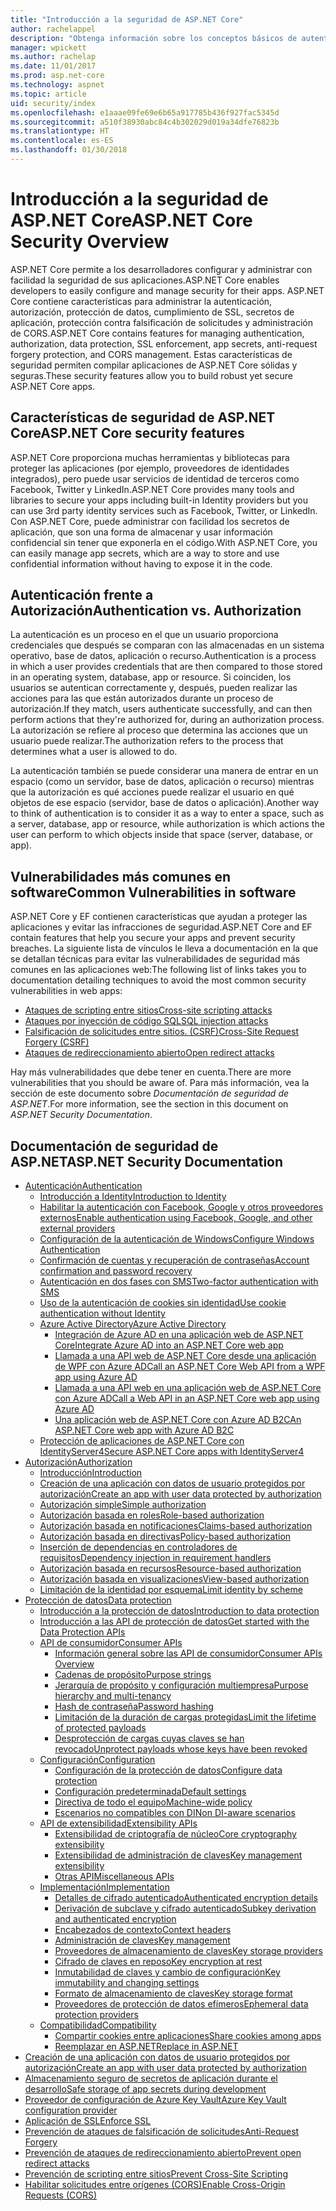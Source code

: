 ```yaml
---
title: "Introducción a la seguridad de ASP.NET Core"
author: rachelappel
description: "Obtenga información sobre los conceptos básicos de autenticación, autorización y seguridad en ASP.NET Core."
manager: wpickett
ms.author: rachelap
ms.date: 11/01/2017
ms.prod: asp.net-core
ms.technology: aspnet
ms.topic: article
uid: security/index
ms.openlocfilehash: e1aaae09fe69e6b65a917785b436f927fac5345d
ms.sourcegitcommit: a510f38930abc84c4b302029d019a34dfe76823b
ms.translationtype: HT
ms.contentlocale: es-ES
ms.lasthandoff: 01/30/2018
---
```

# <a name="aspnet-core-security-overview"></a><span data-ttu-id="c9bd1-103">Introducción a la seguridad de ASP.NET Core</span><span class="sxs-lookup"><span data-stu-id="c9bd1-103">ASP.NET Core Security Overview</span></span>

<span data-ttu-id="c9bd1-104">ASP.NET Core permite a los desarrolladores configurar y administrar con facilidad la seguridad de sus aplicaciones.</span><span class="sxs-lookup"><span data-stu-id="c9bd1-104">ASP.NET Core enables developers to easily configure and manage security for their apps.</span></span> <span data-ttu-id="c9bd1-105">ASP.NET Core contiene características para administrar la autenticación, autorización, protección de datos, cumplimiento de SSL, secretos de aplicación, protección contra falsificación de solicitudes y administración de CORS.</span><span class="sxs-lookup"><span data-stu-id="c9bd1-105">ASP.NET Core contains features for managing authentication, authorization, data protection, SSL enforcement, app secrets, anti-request forgery protection, and CORS management.</span></span> <span data-ttu-id="c9bd1-106">Estas características de seguridad permiten compilar aplicaciones de ASP.NET Core sólidas y seguras.</span><span class="sxs-lookup"><span data-stu-id="c9bd1-106">These security features allow you to build robust yet secure ASP.NET Core apps.</span></span> 

## <a name="aspnet-core-security-features"></a><span data-ttu-id="c9bd1-107">Características de seguridad de ASP.NET Core</span><span class="sxs-lookup"><span data-stu-id="c9bd1-107">ASP.NET Core security features</span></span>

<span data-ttu-id="c9bd1-108">ASP.NET Core proporciona muchas herramientas y bibliotecas para proteger las aplicaciones (por ejemplo, proveedores de identidades integrados), pero puede usar servicios de identidad de terceros como Facebook, Twitter y LinkedIn.</span><span class="sxs-lookup"><span data-stu-id="c9bd1-108">ASP.NET Core provides many tools and libraries to secure your apps including built-in Identity providers but you can use 3rd party identity services such as Facebook, Twitter, or LinkedIn.</span></span> <span data-ttu-id="c9bd1-109">Con ASP.NET Core, puede administrar con facilidad los secretos de aplicación, que son una forma de almacenar y usar información confidencial sin tener que exponerla en el código.</span><span class="sxs-lookup"><span data-stu-id="c9bd1-109">With ASP.NET Core, you can easily manage app secrets, which are a way to store and use confidential information without having to expose it in the code.</span></span> 

## <a name="authentication-vs-authorization"></a><span data-ttu-id="c9bd1-110">Autenticación frente a Autorización</span><span class="sxs-lookup"><span data-stu-id="c9bd1-110">Authentication vs. Authorization</span></span>

<span data-ttu-id="c9bd1-111">La autenticación es un proceso en el que un usuario proporciona credenciales que después se comparan con las almacenadas en un sistema operativo, base de datos, aplicación o recurso.</span><span class="sxs-lookup"><span data-stu-id="c9bd1-111">Authentication is a process in which a user provides credentials that are then compared to those stored in an operating system, database, app or resource.</span></span> <span data-ttu-id="c9bd1-112">Si coinciden, los usuarios se autentican correctamente y, después, pueden realizar las acciones para las que están autorizados durante un proceso de autorización.</span><span class="sxs-lookup"><span data-stu-id="c9bd1-112">If they match, users authenticate successfully, and can then perform actions that they're authorized for, during an authorization process.</span></span> <span data-ttu-id="c9bd1-113">La autorización se refiere al proceso que determina las acciones que un usuario puede realizar.</span><span class="sxs-lookup"><span data-stu-id="c9bd1-113">The authorization refers to the process that determines what a user is allowed to do.</span></span> 

<span data-ttu-id="c9bd1-114">La autenticación también se puede considerar una manera de entrar en un espacio (como un servidor, base de datos, aplicación o recurso) mientras que la autorización es qué acciones puede realizar el usuario en qué objetos de ese espacio (servidor, base de datos o aplicación).</span><span class="sxs-lookup"><span data-stu-id="c9bd1-114">Another way to think of authentication is to consider it as a way to enter a space, such as a server, database, app or resource, while authorization is which actions the user can perform to which objects inside that space (server, database, or app).</span></span>

## <a name="common-vulnerabilities-in-software"></a><span data-ttu-id="c9bd1-115">Vulnerabilidades más comunes en software</span><span class="sxs-lookup"><span data-stu-id="c9bd1-115">Common Vulnerabilities in software</span></span>

<span data-ttu-id="c9bd1-116">ASP.NET Core y EF contienen características que ayudan a proteger las aplicaciones y evitar las infracciones de seguridad.</span><span class="sxs-lookup"><span data-stu-id="c9bd1-116">ASP.NET Core and EF contain features that help you secure your apps and prevent security breaches.</span></span> <span data-ttu-id="c9bd1-117">La siguiente lista de vínculos le lleva a documentación en la que se detallan técnicas para evitar las vulnerabilidades de seguridad más comunes en las aplicaciones web:</span><span class="sxs-lookup"><span data-stu-id="c9bd1-117">The following list of links takes you to documentation detailing techniques to avoid the most common security vulnerabilities in web apps:</span></span>

* [<span data-ttu-id="c9bd1-118">Ataques de scripting entre sitios</span><span class="sxs-lookup"><span data-stu-id="c9bd1-118">Cross-site scripting attacks</span></span>](https://docs.microsoft.com/aspnet/core/security/cross-site-scripting)
* [<span data-ttu-id="c9bd1-119">Ataques por inyección de código SQL</span><span class="sxs-lookup"><span data-stu-id="c9bd1-119">SQL injection attacks</span></span>](https://docs.microsoft.com/ef/core/querying/raw-sql)
* [<span data-ttu-id="c9bd1-120">Falsificación de solicitudes entre sitios. (CSRF)</span><span class="sxs-lookup"><span data-stu-id="c9bd1-120">Cross-Site Request Forgery (CSRF)</span></span>](https://docs.microsoft.com/aspnet/core/security/anti-request-forgery)
* [<span data-ttu-id="c9bd1-121">Ataques de redireccionamiento abierto</span><span class="sxs-lookup"><span data-stu-id="c9bd1-121">Open redirect attacks</span></span>](https://docs.microsoft.com/aspnet/core/security/preventing-open-redirects)

<span data-ttu-id="c9bd1-122">Hay más vulnerabilidades que debe tener en cuenta.</span><span class="sxs-lookup"><span data-stu-id="c9bd1-122">There are more vulnerabilities that you should be aware of.</span></span> <span data-ttu-id="c9bd1-123">Para más información, vea la sección de este documento sobre *Documentación de seguridad de ASP.NET*.</span><span class="sxs-lookup"><span data-stu-id="c9bd1-123">For more information, see the section in this document on *ASP.NET Security Documentation*.</span></span> 

## <a name="aspnet-security-documentation"></a><span data-ttu-id="c9bd1-124">Documentación de seguridad de ASP.NET</span><span class="sxs-lookup"><span data-stu-id="c9bd1-124">ASP.NET Security Documentation</span></span>

*   [<span data-ttu-id="c9bd1-125">Autenticación</span><span class="sxs-lookup"><span data-stu-id="c9bd1-125">Authentication</span></span>](authentication/index.md)
    *   [<span data-ttu-id="c9bd1-126">Introducción a Identity</span><span class="sxs-lookup"><span data-stu-id="c9bd1-126">Introduction to Identity</span></span>](authentication/identity.md)
    *   [<span data-ttu-id="c9bd1-127">Habilitar la autenticación con Facebook, Google y otros proveedores externos</span><span class="sxs-lookup"><span data-stu-id="c9bd1-127">Enable authentication using Facebook, Google, and other external providers</span></span>](authentication/social/index.md)
    * [<span data-ttu-id="c9bd1-128">Configuración de la autenticación de Windows</span><span class="sxs-lookup"><span data-stu-id="c9bd1-128">Configure Windows Authentication</span></span>](authentication/windowsauth.md)
    *   [<span data-ttu-id="c9bd1-129">Confirmación de cuentas y recuperación de contraseñas</span><span class="sxs-lookup"><span data-stu-id="c9bd1-129">Account confirmation and password recovery</span></span>](authentication/accconfirm.md)
    *   [<span data-ttu-id="c9bd1-130">Autenticación en dos fases con SMS</span><span class="sxs-lookup"><span data-stu-id="c9bd1-130">Two-factor authentication with SMS</span></span>](authentication/2fa.md) 
    *   [<span data-ttu-id="c9bd1-131">Uso de la autenticación de cookies sin identidad</span><span class="sxs-lookup"><span data-stu-id="c9bd1-131">Use cookie authentication without Identity</span></span>](authentication/cookie.md)
    *   [<span data-ttu-id="c9bd1-132">Azure Active Directory</span><span class="sxs-lookup"><span data-stu-id="c9bd1-132">Azure Active Directory</span></span>](authentication/azure-active-directory/index.md)
        *   [<span data-ttu-id="c9bd1-133">Integración de Azure AD en una aplicación web de ASP.NET Core</span><span class="sxs-lookup"><span data-stu-id="c9bd1-133">Integrate Azure AD into an ASP.NET Core web app</span></span>](https://azure.microsoft.com/documentation/samples/active-directory-dotnet-webapp-openidconnect-aspnetcore/)
        *   [<span data-ttu-id="c9bd1-134">Llamada a una API web de ASP.NET Core desde una aplicación de WPF con Azure AD</span><span class="sxs-lookup"><span data-stu-id="c9bd1-134">Call an ASP.NET Core Web API from a WPF app using Azure AD</span></span>](https://azure.microsoft.com/documentation/samples/active-directory-dotnet-native-aspnetcore/)
        *   [<span data-ttu-id="c9bd1-135">Llamada a una API web en una aplicación web de ASP.NET Core con Azure AD</span><span class="sxs-lookup"><span data-stu-id="c9bd1-135">Call a Web API in an ASP.NET Core web app using Azure AD</span></span>](https://azure.microsoft.com/documentation/samples/active-directory-dotnet-webapp-webapi-openidconnect-aspnetcore/)
        *   [<span data-ttu-id="c9bd1-136">Una aplicación web de ASP.NET Core con Azure AD B2C</span><span class="sxs-lookup"><span data-stu-id="c9bd1-136">An ASP.NET Core web app with Azure AD B2C</span></span>](https://azure.microsoft.com/resources/samples/active-directory-b2c-dotnetcore-webapp/)
    *   [<span data-ttu-id="c9bd1-137">Protección de aplicaciones de ASP.NET Core con IdentityServer4</span><span class="sxs-lookup"><span data-stu-id="c9bd1-137">Secure ASP.NET Core apps with IdentityServer4</span></span>](https://identityserver4.readthedocs.io)
*   [<span data-ttu-id="c9bd1-138">Autorización</span><span class="sxs-lookup"><span data-stu-id="c9bd1-138">Authorization</span></span>](authorization/index.md)
    *   [<span data-ttu-id="c9bd1-139">Introducción</span><span class="sxs-lookup"><span data-stu-id="c9bd1-139">Introduction</span></span>](authorization/introduction.md)
    *   [<span data-ttu-id="c9bd1-140">Creación de una aplicación con datos de usuario protegidos por autorización</span><span class="sxs-lookup"><span data-stu-id="c9bd1-140">Create an app with user data protected by authorization</span></span>](xref:security/authorization/secure-data)
    *   [<span data-ttu-id="c9bd1-141">Autorización simple</span><span class="sxs-lookup"><span data-stu-id="c9bd1-141">Simple authorization</span></span>](authorization/simple.md)
    *   [<span data-ttu-id="c9bd1-142">Autorización basada en roles</span><span class="sxs-lookup"><span data-stu-id="c9bd1-142">Role-based authorization</span></span>](authorization/roles.md)
    *   [<span data-ttu-id="c9bd1-143">Autorización basada en notificaciones</span><span class="sxs-lookup"><span data-stu-id="c9bd1-143">Claims-based authorization</span></span>](authorization/claims.md)
    *   [<span data-ttu-id="c9bd1-144">Autorización basada en directivas</span><span class="sxs-lookup"><span data-stu-id="c9bd1-144">Policy-based authorization</span></span>](authorization/policies.md)
    *   [<span data-ttu-id="c9bd1-145">Inserción de dependencias en controladores de requisitos</span><span class="sxs-lookup"><span data-stu-id="c9bd1-145">Dependency injection in requirement handlers</span></span>](authorization/dependencyinjection.md)
    *   [<span data-ttu-id="c9bd1-146">Autorización basada en recursos</span><span class="sxs-lookup"><span data-stu-id="c9bd1-146">Resource-based authorization</span></span>](authorization/resourcebased.md)
    *   [<span data-ttu-id="c9bd1-147">Autorización basada en visualizaciones</span><span class="sxs-lookup"><span data-stu-id="c9bd1-147">View-based authorization</span></span>](authorization/views.md)
    *   [<span data-ttu-id="c9bd1-148">Limitación de la identidad por esquema</span><span class="sxs-lookup"><span data-stu-id="c9bd1-148">Limit identity by scheme</span></span>](authorization/limitingidentitybyscheme.md)
*   [<span data-ttu-id="c9bd1-149">Protección de datos</span><span class="sxs-lookup"><span data-stu-id="c9bd1-149">Data protection</span></span>](data-protection/index.md)
    *   [<span data-ttu-id="c9bd1-150">Introducción a la protección de datos</span><span class="sxs-lookup"><span data-stu-id="c9bd1-150">Introduction to data protection</span></span>](data-protection/introduction.md)
    *   [<span data-ttu-id="c9bd1-151">Introducción a las API de protección de datos</span><span class="sxs-lookup"><span data-stu-id="c9bd1-151">Get started with the Data Protection APIs</span></span>](data-protection/using-data-protection.md)
    *   [<span data-ttu-id="c9bd1-152">API de consumidor</span><span class="sxs-lookup"><span data-stu-id="c9bd1-152">Consumer APIs</span></span>](data-protection/consumer-apis/index.md)
        *   [<span data-ttu-id="c9bd1-153">Información general sobre las API de consumidor</span><span class="sxs-lookup"><span data-stu-id="c9bd1-153">Consumer APIs Overview</span></span>](data-protection/consumer-apis/overview.md)
        *   [<span data-ttu-id="c9bd1-154">Cadenas de propósito</span><span class="sxs-lookup"><span data-stu-id="c9bd1-154">Purpose strings</span></span>](data-protection/consumer-apis/purpose-strings.md)
        *   [<span data-ttu-id="c9bd1-155">Jerarquía de propósito y configuración multiempresa</span><span class="sxs-lookup"><span data-stu-id="c9bd1-155">Purpose hierarchy and multi-tenancy</span></span>](data-protection/consumer-apis/purpose-strings-multitenancy.md)
        *   [<span data-ttu-id="c9bd1-156">Hash de contraseña</span><span class="sxs-lookup"><span data-stu-id="c9bd1-156">Password hashing</span></span>](data-protection/consumer-apis/password-hashing.md)
        *   [<span data-ttu-id="c9bd1-157">Limitación de la duración de cargas protegidas</span><span class="sxs-lookup"><span data-stu-id="c9bd1-157">Limit the lifetime of protected payloads</span></span>](data-protection/consumer-apis/limited-lifetime-payloads.md)
        *   [<span data-ttu-id="c9bd1-158">Desprotección de cargas cuyas claves se han revocado</span><span class="sxs-lookup"><span data-stu-id="c9bd1-158">Unprotect payloads whose keys have been revoked</span></span>](data-protection/consumer-apis/dangerous-unprotect.md)
    *   [<span data-ttu-id="c9bd1-159">Configuración</span><span class="sxs-lookup"><span data-stu-id="c9bd1-159">Configuration</span></span>](data-protection/configuration/index.md)
        *   [<span data-ttu-id="c9bd1-160">Configuración de la protección de datos</span><span class="sxs-lookup"><span data-stu-id="c9bd1-160">Configure data protection</span></span>](data-protection/configuration/overview.md)
        *   [<span data-ttu-id="c9bd1-161">Configuración predeterminada</span><span class="sxs-lookup"><span data-stu-id="c9bd1-161">Default settings</span></span>](data-protection/configuration/default-settings.md)
        *   [<span data-ttu-id="c9bd1-162">Directiva de todo el equipo</span><span class="sxs-lookup"><span data-stu-id="c9bd1-162">Machine-wide policy</span></span>](data-protection/configuration/machine-wide-policy.md)
        *   [<span data-ttu-id="c9bd1-163">Escenarios no compatibles con DI</span><span class="sxs-lookup"><span data-stu-id="c9bd1-163">Non DI-aware scenarios</span></span>](data-protection/configuration/non-di-scenarios.md)
    *   [<span data-ttu-id="c9bd1-164">API de extensibilidad</span><span class="sxs-lookup"><span data-stu-id="c9bd1-164">Extensibility APIs</span></span>](data-protection/extensibility/index.md)
        *   [<span data-ttu-id="c9bd1-165">Extensibilidad de criptografía de núcleo</span><span class="sxs-lookup"><span data-stu-id="c9bd1-165">Core cryptography extensibility</span></span>](data-protection/extensibility/core-crypto.md)
        *   [<span data-ttu-id="c9bd1-166">Extensibilidad de administración de claves</span><span class="sxs-lookup"><span data-stu-id="c9bd1-166">Key management extensibility</span></span>](data-protection/extensibility/key-management.md)
        *   [<span data-ttu-id="c9bd1-167">Otras API</span><span class="sxs-lookup"><span data-stu-id="c9bd1-167">Miscellaneous APIs</span></span>](data-protection/extensibility/misc-apis.md)
    *   [<span data-ttu-id="c9bd1-168">Implementación</span><span class="sxs-lookup"><span data-stu-id="c9bd1-168">Implementation</span></span>](data-protection/implementation/index.md)
        *   [<span data-ttu-id="c9bd1-169">Detalles de cifrado autenticado</span><span class="sxs-lookup"><span data-stu-id="c9bd1-169">Authenticated encryption details</span></span>](data-protection/implementation/authenticated-encryption-details.md)
        *   [<span data-ttu-id="c9bd1-170">Derivación de subclave y cifrado autenticado</span><span class="sxs-lookup"><span data-stu-id="c9bd1-170">Subkey derivation and authenticated encryption</span></span>](data-protection/implementation/subkeyderivation.md)
        *   [<span data-ttu-id="c9bd1-171">Encabezados de contexto</span><span class="sxs-lookup"><span data-stu-id="c9bd1-171">Context headers</span></span>](data-protection/implementation/context-headers.md)
        *   [<span data-ttu-id="c9bd1-172">Administración de claves</span><span class="sxs-lookup"><span data-stu-id="c9bd1-172">Key management</span></span>](data-protection/implementation/key-management.md)
        *   [<span data-ttu-id="c9bd1-173">Proveedores de almacenamiento de claves</span><span class="sxs-lookup"><span data-stu-id="c9bd1-173">Key storage providers</span></span>](data-protection/implementation/key-storage-providers.md)
        *   [<span data-ttu-id="c9bd1-174">Cifrado de claves en reposo</span><span class="sxs-lookup"><span data-stu-id="c9bd1-174">Key encryption at rest</span></span>](data-protection/implementation/key-encryption-at-rest.md)
        *   [<span data-ttu-id="c9bd1-175">Inmutabilidad de claves y cambio de configuración</span><span class="sxs-lookup"><span data-stu-id="c9bd1-175">Key immutability and changing settings</span></span>](data-protection/implementation/key-immutability.md)
        *   [<span data-ttu-id="c9bd1-176">Formato de almacenamiento de claves</span><span class="sxs-lookup"><span data-stu-id="c9bd1-176">Key storage format</span></span>](data-protection/implementation/key-storage-format.md)
        *   [<span data-ttu-id="c9bd1-177">Proveedores de protección de datos efímeros</span><span class="sxs-lookup"><span data-stu-id="c9bd1-177">Ephemeral data protection providers</span></span>](data-protection/implementation/key-storage-ephemeral.md)
    *   [<span data-ttu-id="c9bd1-178">Compatibilidad</span><span class="sxs-lookup"><span data-stu-id="c9bd1-178">Compatibility</span></span>](data-protection/compatibility/index.md)
        *   [<span data-ttu-id="c9bd1-179">Compartir cookies entre aplicaciones</span><span class="sxs-lookup"><span data-stu-id="c9bd1-179">Share cookies among apps</span></span>](data-protection/compatibility/cookie-sharing.md)
        *   [<span data-ttu-id="c9bd1-180">Reemplazar <machineKey> en ASP.NET</span><span class="sxs-lookup"><span data-stu-id="c9bd1-180">Replace <machineKey> in ASP.NET</span></span>](data-protection/compatibility/replacing-machinekey.md)
*   [<span data-ttu-id="c9bd1-181">Creación de una aplicación con datos de usuario protegidos por autorización</span><span class="sxs-lookup"><span data-stu-id="c9bd1-181">Create an app with user data protected by authorization</span></span>](xref:security/authorization/secure-data)
*   [<span data-ttu-id="c9bd1-182">Almacenamiento seguro de secretos de aplicación durante el desarrollo</span><span class="sxs-lookup"><span data-stu-id="c9bd1-182">Safe storage of app secrets during development</span></span>](app-secrets.md)
*   [<span data-ttu-id="c9bd1-183">Proveedor de configuración de Azure Key Vault</span><span class="sxs-lookup"><span data-stu-id="c9bd1-183">Azure Key Vault configuration provider</span></span>](key-vault-configuration.md)
*   [<span data-ttu-id="c9bd1-184">Aplicación de SSL</span><span class="sxs-lookup"><span data-stu-id="c9bd1-184">Enforce SSL</span></span>](enforcing-ssl.md)
*   [<span data-ttu-id="c9bd1-185">Prevención de ataques de falsificación de solicitudes</span><span class="sxs-lookup"><span data-stu-id="c9bd1-185">Anti-Request Forgery</span></span>](anti-request-forgery.md)
*   [<span data-ttu-id="c9bd1-186">Prevención de ataques de redireccionamiento abierto</span><span class="sxs-lookup"><span data-stu-id="c9bd1-186">Prevent open redirect attacks</span></span>](preventing-open-redirects.md)
*   [<span data-ttu-id="c9bd1-187">Prevención de scripting entre sitios</span><span class="sxs-lookup"><span data-stu-id="c9bd1-187">Prevent Cross-Site Scripting</span></span>](cross-site-scripting.md)
*   [<span data-ttu-id="c9bd1-188">Habilitar solicitudes entre orígenes (CORS)</span><span class="sxs-lookup"><span data-stu-id="c9bd1-188">Enable Cross-Origin Requests (CORS)</span></span>](cors.md)
